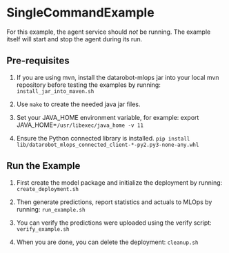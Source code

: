 # SingleCommandExample

For this example, the agent service should *not* be running.
The example itself will start and stop the agent during its run.


## Pre-requisites

1. If you are using mvn, install the datarobot-mlops jar into
your local mvn repository before testing the examples by running:
`install_jar_into_maven.sh`

2. Use `make` to create the needed java jar files.

3. Set your JAVA_HOME environment variable, for example:
export JAVA_HOME=`/usr/libexec/java_home -v 11`

4. Ensure the Python connected library is installed.
   `pip install lib/datarobot_mlops_connected_client-*-py2.py3-none-any.whl`

## Run the Example

1. First create the model package and initialize the deployment by running:
   `create_deployment.sh`

2. Then generate predictions, report statistics and actuals to MLOps by running:
   `run_example.sh`
   
3. You can verify the predictions were uploaded using the verify script:
   `verify_example.sh`
   
4. When you are done, you can delete the deployment:
   `cleanup.sh`
